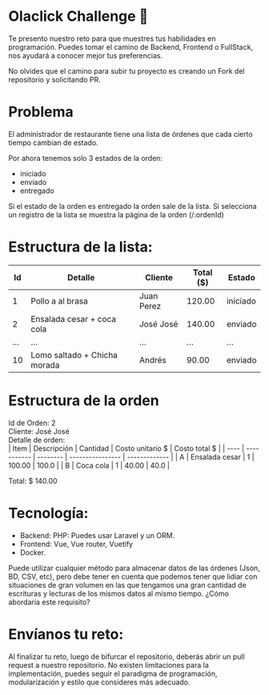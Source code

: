 # Olaclick Challenge :rocket:

Te presento nuestro reto para que muestres tus habilidades en programación. Puedes tomar el camino de Backend, Frontend o FullStack, nos ayudará a conocer mejor tus preferencias.

No olvides que el camino para subir tu proyecto es creando un Fork del repositorio y solicitando PR. 

# Problema

El administrador de restaurante tiene una lista de órdenes que cada cierto tiempo cambian de estado. 

Por ahora tenemos solo 3 estados de la orden:
- iniciado
- enviado
- entregado 

Si el estado de la orden es entregado la orden sale de la lista. 
Si selecciona un registro de la lista se muestra la pàgina de la orden (/:ordenId)

# Estructura de la lista:
| Id | Detalle | Cliente | Total ($) | Estado |
| -- | ------- | ------- | --------- | ------ |
| 1 | Pollo a al brasa | Juan Perez | 120.00 | iniciado |
| 2 | Ensalada cesar + coca cola | José José | 140.00 | enviado|
| … | … | … | … | … |
| 10 | Lomo saltado + Chicha morada | Andrés | 90.00 | enviado |



# Estructura de la orden 

Id de Orden: 2  
Cliente: José José  
Detalle de orden:  
| Item | Descripción | Cantidad | Costo unitario $ | Costo total $ |
| ---- | ----------- | -------- | ---------------- | ------------- |
| A    | Ensalada cesar | 1 |  100.00 | 100.0 |
| B    | Coca cola | 1 |  40.00 | 40.0 |

Total: $ 140.00  


# Tecnología:
- Backend: PHP: Puedes usar Laravel y un ORM. 
- Frontend: Vue, Vue router, Vuetify 
- Docker.


Puede utilizar cualquier método para almacenar datos de las órdenes (Json, BD, CSV, etc), pero debe tener en cuenta que podemos tener que lidiar con situaciones de gran volumen en las que tengamos una gran cantidad de escrituras y lecturas de los mismos datos al mismo tiempo. ¿Cómo abordaría este requisito?


# Envíanos tu reto:
Al finalizar tu reto, luego de bifurcar el repositorio, deberás abrir un pull request a nuestro repositorio. No existen limitaciones para la implementación, puedes seguir el paradigma de programación, modularización y estilo que consideres más adecuado.
